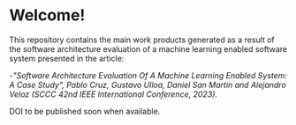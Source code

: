 # Welcome!

This repository contains the main work products generated as a result of the software architecture evaluation of a machine learning enabled software system presented in the article: 

-*"Software Architecture Evaluation Of A Machine Learning Enabled System: A Case Study", Pablo Cruz, Gustavo Ulloa, Daniel San Martin and Alejandro Veloz (SCCC 42nd IEEE International Conference, 2023).*

DOI to be published soon when available.